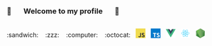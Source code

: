 <div class="myProfile" align="center">
  <h3 class="greeting" style="float: left;"> 🎄 &nbsp; &nbsp; &nbsp; Welcome to my profile &nbsp; &nbsp; &nbsp; 🎁 </h3>
  <div class="myInfo" style="float: left;height: 30px;line-height: 30px;">
    <p>:sandwich: &nbsp;&nbsp; :zzz: &nbsp;&nbsp; :computer: &nbsp;&nbsp; :octocat: &nbsp;&nbsp;</p>
  </div>
  <p class="mySkills" style="float:left;">
    <img height="22" alt="javascript" src="https://raw.githubusercontent.com/github/explore/80688e429a7d4ef2fca1e82350fe8e3517d3494d/topics/javascript/javascript.png" />&nbsp;&nbsp;
    <img height="22" alt="typescript" src="https://raw.githubusercontent.com/github/explore/80688e429a7d4ef2fca1e82350fe8e3517d3494d/topics/typescript/typescript.png" />&nbsp;&nbsp;
    <img height="22" alt="vue" src="https://raw.githubusercontent.com/github/explore/80688e429a7d4ef2fca1e82350fe8e3517d3494d/topics/vue/vue.png" />&nbsp;&nbsp;
    <img height="22" alt="react" src="https://raw.githubusercontent.com/github/explore/80688e429a7d4ef2fca1e82350fe8e3517d3494d/topics/react/react.png" />&nbsp;&nbsp;
    <img height="22" alt="nodejs" src="https://raw.githubusercontent.com/github/explore/80688e429a7d4ef2fca1e82350fe8e3517d3494d/topics/nodejs/nodejs.png" />&nbsp;&nbsp;
  </p>
</div>
